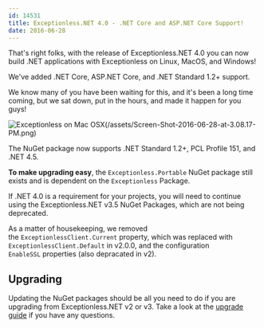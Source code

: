 ```yaml
---
id: 14531
title: Exceptionless.NET 4.0 - .NET Core and ASP.NET Core Support!
date: 2016-06-28
---
```

That's right folks, with the release of Exceptionless.NET 4.0 you can now build .NET applications with Exceptionless on Linux, MacOS, and Windows!

We've added .NET Core, ASP.NET Core, and .NET Standard 1.2+ support.

We know many of you have been waiting for this, and it's been a long time coming, but we sat down, put in the hours, and made it happen for you guys!

![Exceptionless on Mac OSX](/assets/img/news/Screen-Shot-2016-06-28-at-3.08.17-PM.png)(/assets/Screen-Shot-2016-06-28-at-3.08.17-PM.png)

<!--more-->The NuGet package now supports .NET Standard 1.2+, PCL Profile 151, and .NET 4.5.

**To make upgrading easy**, the `Exceptionless.Portable` NuGet package still exists and is dependent on the `Exceptionless` Package.

If .NET 4.0 is a requirement for your projects, you will need to continue using the Exceptionless.NET v3.5 NuGet Packages, which are not being deprecated.

As a matter of housekeeping, we removed the `ExceptionlessClient.Current` property, which was replaced with `ExceptionlessClient.Default` in v2.0.0, and the configuration `EnableSSL` properties (also depracated in v2).

## Upgrading

Updating the NuGet packages should be all you need to do if you are upgrading from Exceptionless.NET v2 or v3. Take a look at the [upgrade guide](https://github.com/exceptionless/Exceptionless.Net/wiki/Upgrading) if you have any questions.
